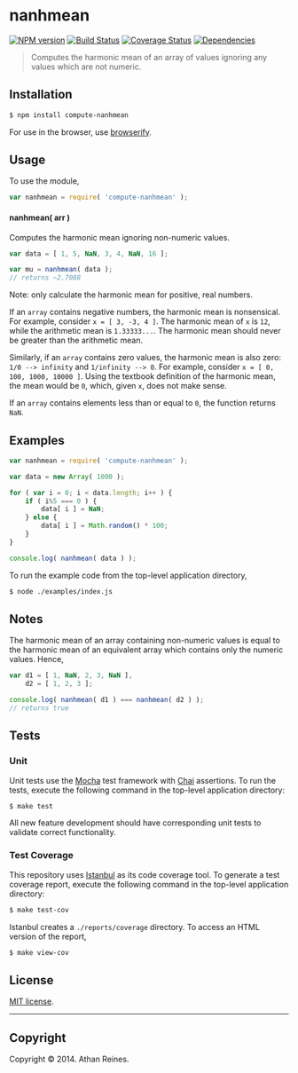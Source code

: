 nanhmean
===
[![NPM version][npm-image]][npm-url] [![Build Status][travis-image]][travis-url] [![Coverage Status][coveralls-image]][coveralls-url] [![Dependencies][dependencies-image]][dependencies-url]

> Computes the harmonic mean of an array of values ignoring any values which are not numeric.


## Installation

``` bash
$ npm install compute-nanhmean
```

For use in the browser, use [browserify](https://github.com/substack/node-browserify).


## Usage

To use the module,

``` javascript
var nanhmean = require( 'compute-nanhmean' );
```

#### nanhmean( arr )

Computes the harmonic mean ignoring non-numeric values.

``` javascript
var data = [ 1, 5, NaN, 3, 4, NaN, 16 ];

var mu = nanhmean( data );
// returns ~2.7088
```

Note: only calculate the harmonic mean for positive, real numbers. 

If an `array` contains negative numbers, the harmonic mean is nonsensical. For example, consider `x = [ 3, -3, 4 ]`. The harmonic mean of `x` is `12`, while the arithmetic mean is `1.33333...`. The harmonic mean should never be greater than the arithmetic mean. 

Similarly, if an `array` contains zero values, the harmonic mean is also zero: `1/0 --> infinity` and `1/infinity --> 0`. For example, consider `x = [ 0, 100, 1000, 10000 ]`. Using the textbook definition of the harmonic mean, the mean would be `0`, which, given `x`, does not make sense.

If an `array` contains elements less than or equal to `0`, the function returns `NaN`.



## Examples

``` javascript
var nanhmean = require( 'compute-nanhmean' );

var data = new Array( 1000 );

for ( var i = 0; i < data.length; i++ ) {
	if ( i%5 === 0 ) {
		data[ i ] = NaN;
	} else {
		data[ i ] = Math.random() * 100;
	}
}

console.log( nanhmean( data ) );
```

To run the example code from the top-level application directory,

``` bash
$ node ./examples/index.js
```


## Notes

The harmonic mean of an array containing non-numeric values is equal to the harmonic mean of an equivalent array which contains only the numeric values. Hence,

``` javascript
var d1 = [ 1, NaN, 2, 3, NaN ],
    d2 = [ 1, 2, 3 ];

console.log( nanhmean( d1 ) === nanhmean( d2 ) );
// returns true
```


## Tests

### Unit

Unit tests use the [Mocha](http://visionmedia.github.io/mocha) test framework with [Chai](http://chaijs.com) assertions. To run the tests, execute the following command in the top-level application directory:

``` bash
$ make test
```

All new feature development should have corresponding unit tests to validate correct functionality.


### Test Coverage

This repository uses [Istanbul](https://github.com/gotwarlost/istanbul) as its code coverage tool. To generate a test coverage report, execute the following command in the top-level application directory:

``` bash
$ make test-cov
```

Istanbul creates a `./reports/coverage` directory. To access an HTML version of the report,

``` bash
$ make view-cov
```


## License

[MIT license](http://opensource.org/licenses/MIT). 


---
## Copyright

Copyright &copy; 2014. Athan Reines.


[npm-image]: http://img.shields.io/npm/v/compute-nanhmean.svg
[npm-url]: https://npmjs.org/package/compute-nanhmean

[travis-image]: http://img.shields.io/travis/compute-io/nanhmean/master.svg
[travis-url]: https://travis-ci.org/compute-io/nanhmean

[coveralls-image]: https://img.shields.io/coveralls/compute-io/nanhmean/master.svg
[coveralls-url]: https://coveralls.io/r/compute-io/nanhmean?branch=master

[dependencies-image]: http://img.shields.io/david/compute-io/nanhmean.svg
[dependencies-url]: https://david-dm.org/compute-io/nanhmean

[dev-dependencies-image]: http://img.shields.io/david/dev/compute-io/nanhmean.svg
[dev-dependencies-url]: https://david-dm.org/dev/compute-io/nanhmean

[github-issues-image]: http://img.shields.io/github/issues/compute-io/nanhmean.svg
[github-issues-url]: https://github.com/compute-io/nanhmean/issues